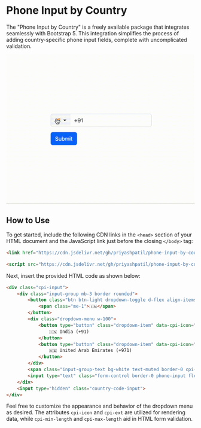 # Phone Input by Country

The "Phone Input by Country" is a freely available package that integrates seamlessly with Bootstrap 5. This integration simplifies the process of adding country-specific phone input fields, complete with uncomplicated validation.

<p align="center">
  <img src="marketing/demo.gif" alt="Phone Input by Country Demo">
</p>

## How to Use

To get started, include the following CDN links in the `<head>` section of your HTML document and the JavaScript link just before the closing `</body>` tag:

```html
<link href="https://cdn.jsdelivr.net/gh/priyashpatil/phone-input-by-country@0.0.1/cpi.css" rel="stylesheet" crossorigin="anonymous" referrerpolicy="no-referrer">
```

```html
<script src="https://cdn.jsdelivr.net/gh/priyashpatil/phone-input-by-country@0.0.1/cpi.js" crossorigin="anonymous" referrerpolicy="no-referrer"></script>
```

Next, insert the provided HTML code as shown below:

```html
<div class="cpi-input">
    <div class="input-group mb-3 border rounded">
        <button class="btn btn-light dropdown-toggle d-flex align-items-center cpi-drop" type="button" data-bs-toggle="dropdown" aria-expanded="false">
            <span class="me-1">🇮🇳</span>
        </button>
        <div class="dropdown-menu w-100">
            <button type="button" class="dropdown-item" data-cpi-icon="🇮🇳" data-cpi-ext="+91" data-cpi-min-length="10" data-cpi-max-length="10">
                🇮🇳 India (+91)
            </button>
            <button type="button" class="dropdown-item" data-cpi-icon="🇦🇪" data-cpi-ext="+971" data-cpi-min-length="8" data-cpi-max-length="9">
                🇦🇪 United Arab Emirates (+971)
            </button>
        </div>
        <span class="input-group-text bg-white text-muted border-0 cpi-ext-txt">+91</span>
        <input type="text" class="form-control border-0 phone-input flex-shrink-1" style="outline: none;" pattern="[0-9]+" required minlength="10" maxlength="10" title="Enter a valid mobile number">
    </div>
    <input type="hidden" class="country-code-input">
</div>
```

Feel free to customize the appearance and behavior of the dropdown menu as desired. The attributes `cpi-icon` and `cpi-ext` are utilized for rendering data, while `cpi-min-length` and `cpi-max-length` aid in HTML form validation.